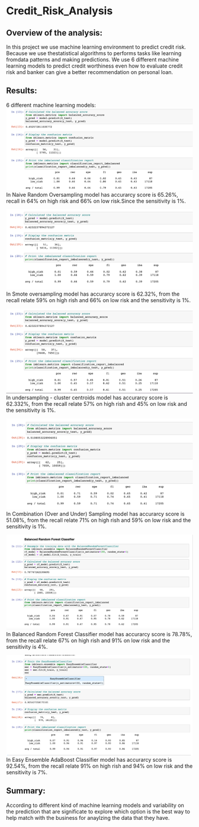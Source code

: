 # Credit_Risk_Analysis

## Overview of the analysis:
In this project we use machine learning environment to predict credit risk. Because we use thestatistical algorithms to performs tasks like learning fromdata patterns and making predictions. We use 6 different machine learning models to predict credit worthiness even how to evaluate credit risk and banker can give a better recommendation on personal loan.
## Results: 
6 different machine learning models:
![Random_Oversampling](images/Naive_Random.png)
In Naive Random Oversampling model has accurarcy score is 65.26%, recall in 64% on high risk and 66% on low risk.Since the sensitivity is 1%.

![Smote_oversampling](images/smote.png)
In Smote oversampling model has accurarcy score is 62.32%, from the recall relate 59% on high rish and  66% on low risk and the sensitivity is 1%.

![undersampling](images/undersampling.png)
In undersampling - cluster centroids model has accurarcy score is 62.332%, from the recall relate 57% on high rish and 45% on low risk and the sensitivity is 1%.

![combination_sample](images/comination.png)
In Combination (Over and Under) Sampling model has accurarcy score is 51.08%, from the recall relate 71% on high rish and 59% on low risk and the sensitivity is 1%.

![balanced_random_forest_calssifier](images/Balanced_Random.png)
In Balanced Random Forest Classifier model has accurarcy score is 78.78%, from the recall relate 67% on high rish and 91% on low risk and the sensitivity is 4%.

![Easy Ensemble AdaBoost Classifier](images/Easy_ensemble.png)
In Easy Ensemble AdaBoost Classifier model has accurarcy score is 92.54%, from the recall relate 91% on high rish and 94% on low risk and the sensitivity is 7%.

## Summary: 
According to different kind of machine learning models and variability on the prediction that are significate to explore which option is the best way to help match with the business for anaylzing the data that they have.
